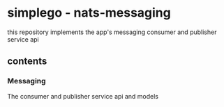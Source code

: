 # simplego - nats-messaging

this repository implements the app's messaging consumer and publisher service api

## contents
### Messaging
The consumer and publisher service api and models
